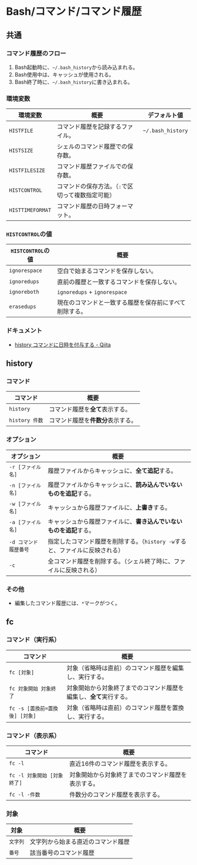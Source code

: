 # Bash/コマンド/コマンド履歴

## 共通

### コマンド履歴のフロー

1. Bash起動時に、`~/.bash_history`から読み込まれる。
1. Bash使用中は、キャッシュが使用される。
1. Bash終了時に、`~/.bash_history`に書き込まれる。

### 環境変数

| 環境変数         | 概要                                              | デフォルト値      |
| ---------------- | ------------------------------------------------- | ----------------- |
| `HISTFILE`       | コマンド履歴を記録するファイル。                  | `~/.bash_history` |
| `HISTSIZE`       | シェルのコマンド履歴での保存数。                  |                   |
| `HISTFILESIZE`   | コマンド履歴ファイルでの保存数。                  |                   |
| `HISTCONTROL`    | コマンドの保存方法。（`:`で区切って複数指定可能） |                   |
| `HISTTIMEFORMAT` | コマンド履歴の日時フォーマット。                  |                   |

### `HISTCONTROL`の値

| `HISTCONTROL`の値 | 概要                                                   |
| ----------------- | ------------------------------------------------------ |
| `ignorespace`     | 空白で始まるコマンドを保存しない。                     |
| `ignoredups`      | 直前の履歴と一致するコマンドを保存しない。             |
| `ignoreboth`      | `ignoredups` + `ignorespace`                           |
| `erasedups`       | 現在のコマンドと一致する履歴を保存前にすべて削除する。 |

### ドキュメント

- [history コマンドに日時を付与する - Qiita](https://qiita.com/bezeklik/items/56a597acc2eb568860d7)

## history

### コマンド

|コマンド|概要|
|---|---|
|`history`|コマンド履歴を**全て**表示する。|
|`history 件数`|コマンド履歴を**件数分**表示する。|

### オプション

| オプション            | 概要                                                         |
| --------------------- | ------------------------------------------------------------ |
| `-r [ファイル名]`     | 履歴ファイルからキャッシュに、**全て追記**する。             |
| `-n [ファイル名]`     | 履歴ファイルからキャッシュに、**読み込んでいないものを追記**する。 |
| `-w [ファイル名]`     | キャッシュから履歴ファイルに、**上書き**する。               |
| `-a [ファイル名]`     | キャッシュから履歴ファイルに、**書き込んでいないものを追記**する。 |
| `-d コマンド履歴番号` | 指定したコマンド履歴を削除する。（`history -w`すると、ファイルに反映される） |
| `-c`                  | 全コマンド履歴を削除する。（シェル終了時に、ファイルに反映される） |

### その他

- 編集したコマンド履歴には、`*`マークがつく。

## fc

### コマンド（実行系）

| コマンド                       | 概要                                                         |
| ------------------------------ | ------------------------------------------------------------ |
| `fc [対象]`                    | 対象（省略時は直前）のコマンド履歴を編集し、実行する。       |
| `fc 対象開始 対象終了`         | 対象開始から対象終了までのコマンド履歴を編集し、**全て**実行する。 |
| `fc -s [置換前=置換後] [対象]` | 対象（省略時は直前）のコマンド履歴を置換し、実行する。       |

### コマンド（表示系）

| コマンド                    | 概要                                               |
| --------------------------- | -------------------------------------------------- |
| `fc -l`                     | 直近16件のコマンド履歴を表示する。                 |
| `fc -l 対象開始 [対象終了]` | 対象開始から対象終了までのコマンド履歴を表示する。 |
| `fc -l -件数`               | 件数分のコマンド履歴を表示する。                   |

### 対象

| 対象     | 概要                               |
| -------- | ---------------------------------- |
| `文字列` | 文字列から始まる直近のコマンド履歴 |
| `番号`   | 該当番号のコマンド履歴             |
